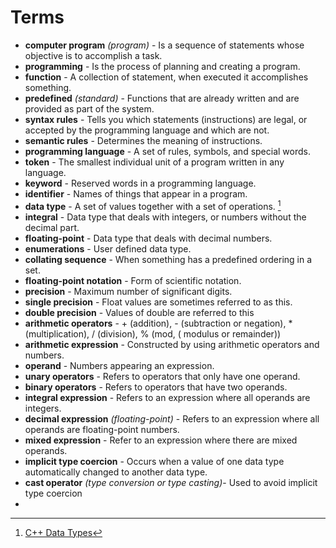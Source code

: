 # Terms

- **computer program** *(program)* - Is a sequence of statements whose objective is to accomplish a task.
- **programming** - Is the process of planning and creating a program.
- **function** - A collection of statement, when executed it accomplishes something.
- **predefined** *(standard)* - Functions that are already written and are provided as part of the system.
- **syntax rules** - Tells you which statements (instructions) are legal, or accepted by the programming language and
  which are not.
- **semantic rules** - Determines the meaning of instructions.
- **programming language** - A set of rules, symbols, and special words.
- **token** - The smallest individual unit of a program written in any language.
- **keyword** - Reserved words in a programming language.
- **identifier** - Names of things that appear in a program.
- **data type** - A set of values together with a set of operations. [^1]
- **integral** - Data type that deals with integers, or numbers without the decimal part.
- **floating-point** - Data type that deals with decimal numbers.
- **enumerations** - User defined data type.
- **collating sequence** - When something has a predefined ordering in a set.
- **floating-point notation** - Form of scientific notation.
- **precision** - Maximum number of significant digits.
- **single precision** - Float values are sometimes referred to as this.
- **double precision** - Values of double are referred to this
- **arithmetic operators** - + (addition), - (subtraction or negation), * (multiplication), / (division), % (mod, (
  modulus or remainder))
- **arithmetic expression** - Constructed by using arithmetic operators and numbers.
- **operand** - Numbers appearing an expression.
- **unary operators** - Refers to operators that only have one operand.
- **binary operators** - Refers to operators that have two operands.
- **integral expression** - Refers to an expression where all operands are integers.
- **decimal expression** *(floating-point)* - Refers to an expression where all operands are floating-point numbers.
- **mixed expression** - Refer to an expression where there are mixed operands.
- **implicit type coercion** - Occurs when a value of one data type automatically changed to another data type.
- **cast operator** *(type conversion or type casting)*- Used to avoid implicit type coercion
- 

[^1]: [C++ Data Types](Diagrams/CPlusPlus-Data-Types.png)